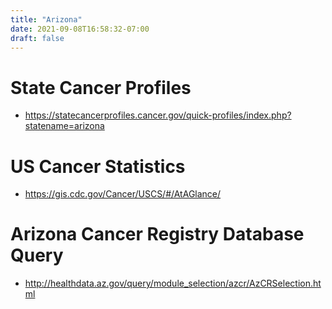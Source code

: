 ```yaml
---
title: "Arizona"
date: 2021-09-08T16:58:32-07:00
draft: false
---
```



# State Cancer Profiles 

- https://statecancerprofiles.cancer.gov/quick-profiles/index.php?statename=arizona

# US Cancer Statistics 

- https://gis.cdc.gov/Cancer/USCS/#/AtAGlance/

# Arizona Cancer Registry Database Query 

- http://healthdata.az.gov/query/module_selection/azcr/AzCRSelection.html